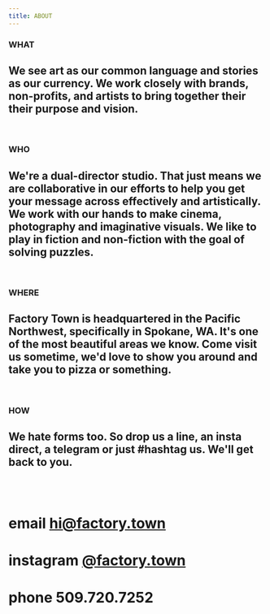 ```yaml
---
title: ABOUT
---
```


### WHAT

## We see art as our common language and stories as our currency. We work closely with brands, non-profits, and artists to bring together their their purpose and vision.

<BR>

### WHO

## We're a dual-director studio. That just means we are collaborative in our efforts to help you get your message across effectively and artistically. We work with our hands to make cinema, photography and imaginative visuals. We like to play in fiction and non-fiction with the goal of solving puzzles.

<BR>

### WHERE

## Factory Town is headquartered in the Pacific Northwest, specifically in Spokane, WA. It's one of the most beautiful areas we know. Come visit us sometime, we'd love to show you around and take you to pizza or something.

<BR>

### HOW

## We hate forms too. So drop us a line, an insta direct, a telegram or just #hashtag us. We'll get back to you.

<BR>
<BR>

# email <a href="mailto:hi@factory.town" class="js-no-ajax">hi@factory.town</a>

# instagram [@factory.town](http://instagram.com/factory.town)

# phone 509.720.7252